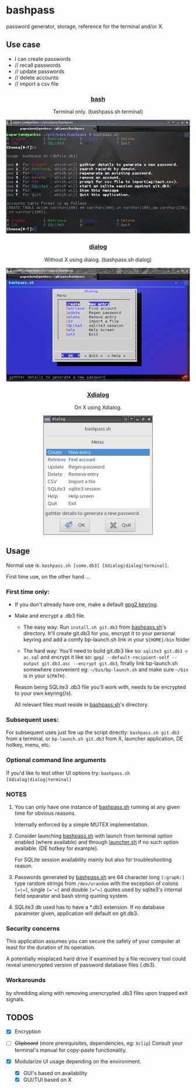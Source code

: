 # bashpass

password generator, storage, reference for the terminal and/or X.

## Use case

  * I can create passwords
  *    //  recall passwords
  *    //  update passwords
  *    //  delete accounts
  *    //  import a csv file

### <p align="center">[bash](bashpass.sh)</p>
<p align="center">Terminal only. (bashpass.sh terminal)</p>
<p align="center"><a href="assets/bp.png"><img alt="bashpass" src="assets/bp.png"></a></p>

### <p align="center">[dialog](bashpass.sh)</p>
<p align="center">Without X using dialog. (bashpass.sh dialog)</p>
<p align="center"><a href="assets/dp.png"><img alt="dialogpass" src="assets/dp.png"></a></p>

### <p align="center">[Xdialog](bashpass.sh)</p>
<p align="center">On X using Xdialog.</p>
<p align="center"><a href="assets/xp.png"><img alt="dialogpass" src="assets/xp.png"></a></p>

## Usage

Normal use is: ```bashpass.sh [some.db3] [Xdialog|dialog|terminal]```.

First time use, on the other hand ...

### First time only:

 * If you don't already have one, make a default [gpg2 keyring](https://www.gnupg.org/gph/en/manual/c14.html).

 * Make and encrypt a .db3 file.

   * The easy way: Run ```install.sh git.db3``` from [bashpass.sh](bashpass.sh)'s directory. It'll create git.db3 for you, encrypt it to your personal keyring and add a comfy bp-launch.sh link in your ```${HOME}/bin``` folder

   * The hard way: You'll need to build git.db3 like so: ```sqlite3 git.db3 < ac.sql``` and encrypt it like so: ```gpg2 --default-recipient-self --output git.db3.asc --encrypt git.db3```, finally link bp-launch.sh somewhere convenient eg: ```~/bin/bp-launch.sh``` and make sure ```~/bin``` is in your ```${PATH}```.

    Reason being SQLite3 .db3 file you'll work with, needs to be encrypted to your own keyring(/s).

    All relevant files must reside in [bashpass.sh](bashpass.sh)'s directory.

### Subsequent uses:

For subsequent uses just fire up the script directly: ```bashpass.sh git.db3``` from a terminal, or ```bp-launch.sh git.db3``` from X, launcher application, DE hotkey, menu, etc.

### Optional command line arguments

If you'd like to test other UI options try: ```bashpass.sh [Xdialog|dialog|terminal]```

### NOTES

 1. You can only have one instance of [bashpass.sh](bashpass.sh) running at any given time for obvious reasons.

    Internally enforced by a simple MUTEX implementation.

 2. Consider launching [bashpass.sh](bashpass.sh) with launch from terminal option enabled (where available) and through [launcher.sh](launcher.sh) if no such option available. (DE hotkey for example).

    For SQLite session availability mainly but also for troubleshooting reason.

 3. Passwords generated by [bashpass.sh](bashpass.sh) are 64 character long ```[:graph:]``` type random strings from ```/dev/urandom``` with the exception of colons ```[=|=]```, single ```[='=]``` and double ```[="=]``` quotes used by sqlite3's internal field separator and bash string quoting system.

 4. SQLite3 db used has to have a *.db3 extension. If no database parameter given, application will default on git.db3.

### Security concerns

This application assumes you can secure the safety of your computer at least for the duration of its operation.

A potentially misplaced hard drive if examined by a file recovery tool could reveal unencrypted version of password database files (.db3).

### Workarounds

by shredding along with removing unencrypted .db3 files upon trapped exit signals.

## TODOS

 * [x] Encryption
 * [ ] ~~Clipboard~~ (more prerequisites, dependencies, eg: ```Xclip```) Consult your terminal's manual for copy-paste functionality.
 * [x] Modularize UI usage depending on the environment.

   * [x] GUI's based on availability
   * [x] GUI/TUI based on X
